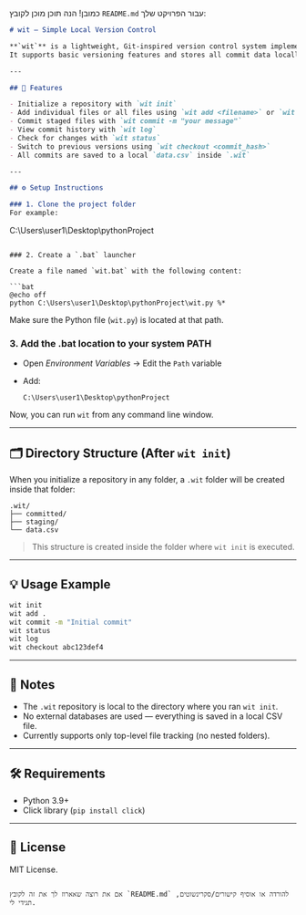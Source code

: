 כמובן! הנה תוכן מוכן לקובץ `README.md` עבור הפרויקט שלך:

```markdown
# wit — Simple Local Version Control

**`wit`** is a lightweight, Git-inspired version control system implemented in Python.  
It supports basic versioning features and stores all commit data locally in CSV format.

---

## 🚀 Features

- Initialize a repository with `wit init`
- Add individual files or all files using `wit add <filename>` or `wit add .`
- Commit staged files with `wit commit -m "your message"`
- View commit history with `wit log`
- Check for changes with `wit status`
- Switch to previous versions using `wit checkout <commit_hash>`
- All commits are saved to a local `data.csv` inside `.wit`

---

## ⚙️ Setup Instructions

### 1. Clone the project folder
For example:
```

C:\Users\user1\Desktop\pythonProject

````

### 2. Create a `.bat` launcher

Create a file named `wit.bat` with the following content:

```bat
@echo off
python C:\Users\user1\Desktop\pythonProject\wit.py %*
````

Make sure the Python file (`wit.py`) is located at that path.

### 3. Add the .bat location to your system PATH

* Open *Environment Variables* → Edit the `Path` variable
* Add:

  ```
  C:\Users\user1\Desktop\pythonProject
  ```

Now, you can run `wit` from any command line window.

---

## 🗂️ Directory Structure (After `wit init`)

When you initialize a repository in any folder, a `.wit` folder will be created inside that folder:

```
.wit/
├── committed/
├── staging/
└── data.csv
```

> This structure is created inside the folder where `wit init` is executed.

---

## 💡 Usage Example

```bash
wit init
wit add .
wit commit -m "Initial commit"
wit status
wit log
wit checkout abc123def4
```

---

## 📌 Notes

* The `.wit` repository is local to the directory where you ran `wit init`.
* No external databases are used — everything is saved in a local CSV file.
* Currently supports only top-level file tracking (no nested folders).

---

## 🛠 Requirements

* Python 3.9+
* Click library (`pip install click`)

---

## 🔗 License

MIT License.

```

אם את רוצה שאארוז לך את זה לקובץ `README.md` להורדה או אוסיף קישורים/סקרינשוטים, תגידי לי.
```

